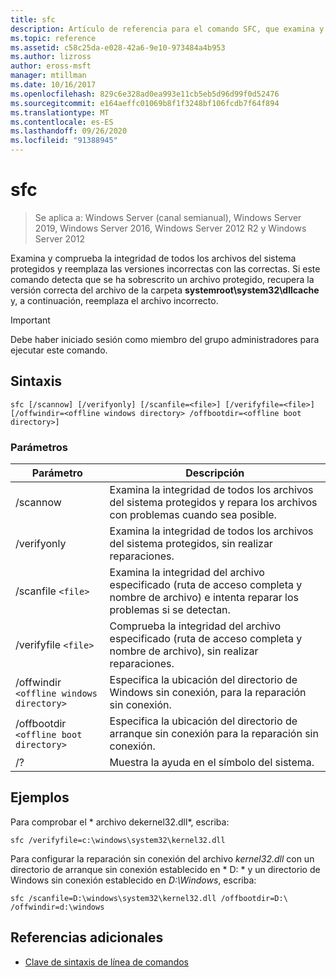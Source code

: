 ```yaml
---
title: sfc
description: Artículo de referencia para el comando SFC, que examina y comprueba la integridad de todos los archivos del sistema protegidos y reemplaza las versiones incorrectas con las correctas.
ms.topic: reference
ms.assetid: c58c25da-e028-42a6-9e10-973484a4b953
ms.author: lizross
author: eross-msft
manager: mtillman
ms.date: 10/16/2017
ms.openlocfilehash: 829c6e328ad0ea993e11cb5eb5d96d99f0d52476
ms.sourcegitcommit: e164aeffc01069b8f1f3248bf106fcdb7f64f894
ms.translationtype: MT
ms.contentlocale: es-ES
ms.lasthandoff: 09/26/2020
ms.locfileid: "91388945"
---
```

# <a name="sfc"></a>sfc

> Se aplica a: Windows Server (canal semianual), Windows Server 2019, Windows Server 2016, Windows Server 2012 R2 y Windows Server 2012

Examina y comprueba la integridad de todos los archivos del sistema protegidos y reemplaza las versiones incorrectas con las correctas. Si este comando detecta que se ha sobrescrito un archivo protegido, recupera la versión correcta del archivo de la carpeta **systemroot\system32\dllcache** y, a continuación, reemplaza el archivo incorrecto.

> [!IMPORTANT]
> Debe haber iniciado sesión como miembro del grupo administradores para ejecutar este comando.

## <a name="syntax"></a>Sintaxis

```
sfc [/scannow] [/verifyonly] [/scanfile=<file>] [/verifyfile=<file>] [/offwindir=<offline windows directory> /offbootdir=<offline boot directory>]
```

### <a name="parameters"></a>Parámetros

| Parámetro | Descripción |
|--|--|
| /scannow | Examina la integridad de todos los archivos del sistema protegidos y repara los archivos con problemas cuando sea posible. |
| /verifyonly | Examina la integridad de todos los archivos del sistema protegidos, sin realizar reparaciones. |
| /scanfile `<file>` | Examina la integridad del archivo especificado (ruta de acceso completa y nombre de archivo) e intenta reparar los problemas si se detectan. |
| /verifyfile `<file>` | Comprueba la integridad del archivo especificado (ruta de acceso completa y nombre de archivo), sin realizar reparaciones. |
| /offwindir `<offline windows directory>` | Especifica la ubicación del directorio de Windows sin conexión, para la reparación sin conexión. |
| /offbootdir `<offline boot directory>` | Especifica la ubicación del directorio de arranque sin conexión para la reparación sin conexión. |
| /? | Muestra la ayuda en el símbolo del sistema. |

## <a name="examples"></a>Ejemplos

Para comprobar el * archivo dekernel32.dll*, escriba:

```
sfc /verifyfile=c:\windows\system32\kernel32.dll
```

Para configurar la reparación sin conexión del archivo *kernel32.dll* con un directorio de arranque sin conexión establecido en * D: \* y un directorio de Windows sin conexión establecido en *D:\Windows*, escriba:

```
sfc /scanfile=D:\windows\system32\kernel32.dll /offbootdir=D:\ /offwindir=d:\windows
```

## <a name="additional-references"></a>Referencias adicionales

- [Clave de sintaxis de línea de comandos](command-line-syntax-key.md)
